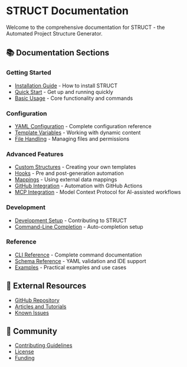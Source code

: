 # STRUCT Documentation

Welcome to the comprehensive documentation for STRUCT - the Automated Project Structure Generator.

## 📚 Documentation Sections

### Getting Started

- [Installation Guide](installation.md) - How to install STRUCT
- [Quick Start](quickstart.md) - Get up and running quickly
- [Basic Usage](usage.md) - Core functionality and commands

### Configuration

- [YAML Configuration](configuration.md) - Complete configuration reference
- [Template Variables](template-variables.md) - Working with dynamic content
- [File Handling](file-handling.md) - Managing files and permissions

### Advanced Features

- [Custom Structures](custom-structures.md) - Creating your own templates
- [Hooks](hooks.md) - Pre and post-generation automation
- [Mappings](mappings.md) - Using external data mappings
- [GitHub Integration](github-integration.md) - Automation with GitHub Actions
- [MCP Integration](mcp-integration.md) - Model Context Protocol for AI-assisted workflows

### Development

- [Development Setup](development.md) - Contributing to STRUCT
- [Command-Line Completion](completion.md) - Auto-completion setup

### Reference

- [CLI Reference](cli-reference.md) - Complete command documentation
- [Schema Reference](schema.md) - YAML validation and IDE support
- [Examples](examples/index.md) - Practical examples and use cases

## 🔗 External Resources

- [GitHub Repository](https://github.com/httpdss/struct)
- [Articles and Tutorials](articles.md)
- [Known Issues](known-issues.md)

## 🤝 Community

- [Contributing Guidelines](contributing.md)
- [License](https://github.com/httpdss/structkit/blob/main/LICENSE)
- [Funding](funding.md)
